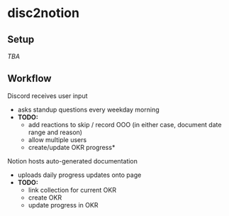 # disc2notion

## Setup

*TBA*

## Workflow
Discord receives user input
* asks standup questions every weekday morning
* **TODO:** 
    * add reactions to skip / record OOO (in either case, document date range and reason)
    * allow multiple users
    * create/update OKR progress*

Notion hosts auto-generated documentation
* uploads daily progress updates onto page
* **TODO:**
    * link collection for current OKR
    * create OKR
    * update progress in OKR